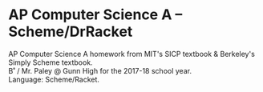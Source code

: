 # AP Computer Science A – Scheme/DrRacket
AP Computer Science A homework from MIT's SICP textbook &amp; Berkeley's Simply Scheme textbook.
<br>
B˚ / Mr. Paley @ Gunn High for the 2017-18 school year.
<br>
Language: Scheme/Racket.
